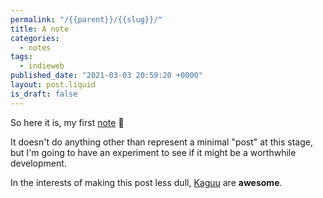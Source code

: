 ```yaml
---
permalink: "/{{parent}}/{{slug}}/"
title: A note
categories:
  - notes
tags:
  - indieweb
published_date: "2021-03-03 20:59:20 +0000"
layout: post.liquid
is_draft: false
---
```

So here it is, my first [note](https://indieweb.org/note) 🥳

It doesn't do anything other than represent a minimal "post" at this stage, but I'm going to have an experiment to see if it might be a worthwhile development.

In the interests of making this post less dull, [Kaguu](https://kaguu.bandcamp.com/) are **awesome**.